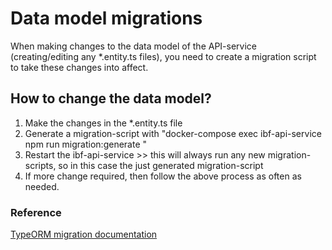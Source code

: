 # Data model migrations

When making changes to the data model of the API-service (creating/editing any \*.entity.ts files), you need to create a migration script to take these changes into affect.

## How to change the data model?

1. Make the changes in the \*.entity.ts file
2. Generate a migration-script with "docker-compose exec ibf-api-service npm run migration:generate <name-for-migration-script>"
3. Restart the ibf-api-service >> this will always run any new migration-scripts, so in this case the just generated migration-script
4. If more change required, then follow the above process as often as needed.

### Reference

[TypeORM migration documentation](https://github.com/typeorm/typeorm/blob/master/docs/migrations.md)
